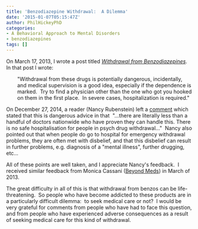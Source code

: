 ```yaml
---
title: 'Benzodiazepine Withdrawal:  A Dilemma'
date: '2015-01-07T05:15:47Z'
author: PhilHickeyPhD
categories:
- A Behavioral Approach to Mental Disorders
- benzodiazepines
tags: []
---
```


On March 17, 2013, I wrote a post titled <em><a href="https://www.behaviorismandmentalhealth.com/2013/03/17/withdrawal-from-benzodiazepines/">Withdrawal from Benzodiazepines</a></em>.  In that post I wrote:
<p style="padding-left: 30px;">"Withdrawal from these drugs is potentially dangerous, incidentally, and medical supervision is a good idea, especially if the dependence is marked.  Try to find a physician other than the one who got you hooked on them in the first place.  In severe cases, hospitalization is required."</p>
On December 27, 2014, a reader (Nancy Rubenstein) left a <a href="https://www.behaviorismandmentalhealth.com/2013/03/17/withdrawal-from-benzodiazepines/#comment-1760716670">comment</a> which stated that this is dangerous advice in that  "…there are literally less than a handful of doctors nationwide who have proven they can handle this. There is no safe hospitalisation for people in psych drug withdrawal…"  Nancy also pointed out that when people do go to hospital for emergency withdrawal problems, they are often met with disbelief, and that this disbelief can result in further problems, e.g. diagnosis of a "mental illness", further drugging, etc…

All of these points are well taken, and I appreciate Nancy's feedback.  I received similar feedback from Monica Cassani (<a href="http://beyondmeds.com/">Beyond Meds</a>) in March of 2013.

The great difficulty in all of this is that withdrawal from benzos can be life-threatening.  So people who have become addicted to these products are in a particularly difficult dilemma:  to seek medical care or not?  I would be very grateful for comments from people who have had to face this question, and from people who have experienced adverse consequences as a result of seeking medical care for this kind of withdrawal.